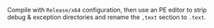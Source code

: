 Compile with `Release/x64` configuration, then use an PE editor to strip debug & exception directories and rename the `,text` section to `.text`.
